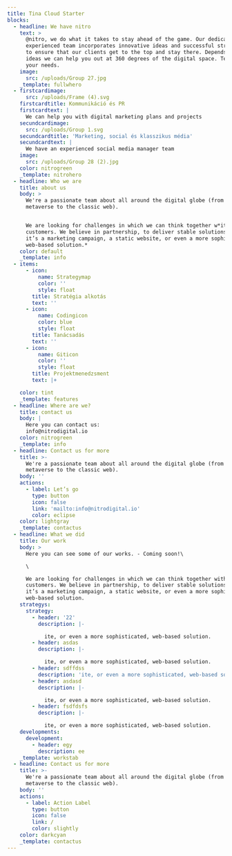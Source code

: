 ```yaml
---
title: Tina Cloud Starter
blocks:
  - headline: We have nitro
    text: >
      @nitro, we do what it takes to stay ahead of the game. Our dedicated,
      experienced team incorporates innovative ideas and successful strategies
      to ensure that our clients get to the top and stay there. Depends on your
      ideas we can help you out at 360 degrees of the digital space. Tell us
      your needs.
    image:
      src: /uploads/Group 27.jpg
    _template: fullwhero
  - firstcardimage:
      src: /uploads/Frame (4).svg
    firstcardtitle: Kommunikáció és PR
    firstcardtext: |
      We can help you with digital marketing plans and projects
    secundcardimage:
      src: /uploads/Group 1.svg
    secundcardtitle: 'Marketing, social és klasszikus média'
    secundcardtext: |
      We have an experienced social media manager team
    image:
      src: /uploads/Group 28 (2).jpg
    color: nitrogreen
    _template: nitrohero
  - headline: Who we are
    title: about us
    body: >
      We're a passionate team about all around the digital globe (from the
      metaverse to the classic web).


      We are looking for challenges in which we can think together w*ith our
      customers. We believe in partnership, to deliver stable solutions: whether
      it’s a marketing campaign, a static website, or even a more sophisticated,
      web-based solution.*
    color: default
    _template: info
  - items:
      - icon:
          name: Strategymap
          color: ''
          style: float
        title: Stratégia alkotás
        text: ''
      - icon:
          name: Codingicon
          color: blue
          style: float
        title: Tanácsadás
        text: ''
      - icon:
          name: Giticon
          color: ''
          style: float
        title: Projektmenedzsment
        text: |+

    color: tint
    _template: features
  - headline: Where are we?
    title: contact us
    body: |
      Here you can contact us:
      info@nitrodigital.io
    color: nitrogreen
    _template: info
  - headline: Contact us for more
    title: >-
      We're a passionate team about all around the digital globe (from the
      metaverse to the classic web).
    body: ''
    actions:
      - label: Let’s go
        type: button
        icon: false
        link: 'mailto:info@nitrodigital.io'
        color: eclipse
    color: lightgray
    _template: contactus
  - headline: What we did
    title: Our work
    body: >
      Here you can see some of our works. - Coming soon!\

      \

      We are looking for challenges in which we can think together with our
      customers. We believe in partnership, to deliver stable solutions: whether
      it’s a marketing campaign, a static website, or even a more sophisticated,
      web-based solution.
    strategys:
      strategy:
        - header: '22'
          description: |-

            ite, or even a more sophisticated, web-based solution.
        - header: asdas
          description: |-

            ite, or even a more sophisticated, web-based solution.
        - header: sdffdss
          description: 'ite, or even a more sophisticated, web-based solution.'
        - header: asdasd
          description: |-

            ite, or even a more sophisticated, web-based solution.
        - header: fsdfdsfs
          description: |-

            ite, or even a more sophisticated, web-based solution.
    developments:
      development:
        - header: egy
          description: ee
    _template: workstab
  - headline: Contact us for more
    title: >-
      We're a passionate team about all around the digital globe (from the
      metaverse to the classic web).
    body: ''
    actions:
      - label: Action Label
        type: button
        icon: false
        link: /
        color: slightly
    color: darkcyan
    _template: contactus
---
```


















































































































